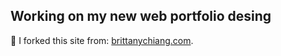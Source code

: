 ## Working on my new web portfolio desing

 🚨 I forked this site from: [brittanychiang.com](https://brittanychiang.com). 


